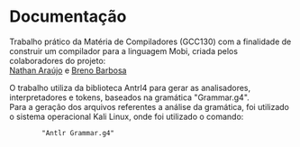 # Documentação
<p>
  Trabalho prático da Matéria de Compiladores (GCC130) com a finalidade de construir um compilador para a linguagem Mobi, criada pelos colaboradores do projeto: 
  </br>
  <a href="https://github.com/natharaujos">Nathan Araújo</a> e  <a href="https://github.com/brenocb00">Breno Barbosa</a>
 </p>
 <p>
    O trabalho utiliza da biblioteca Antrl4 para gerar as analisadores, interpretadores e tokens, baseados na gramática "Grammar.g4".
    </br>
    Para a geração dos arquivos referentes a análise da gramática, foi utilizado o sistema operacional Kali Linux, onde foi utilizado o comando:
    </br>
      <code>
        "Antlr Grammar.g4"
      </code>
</p>
